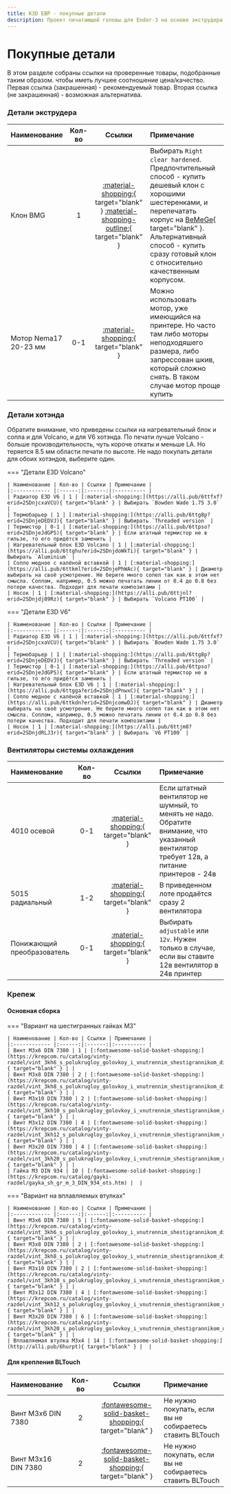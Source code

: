 ```yaml
---
title: K3D EBP - покупные детали
description: Проект печатающей головы для Ender-3 на основе экструдера BMG
---
```


# Покупные детали

В этом разделе собраны ссылки на проверенные товары, подобранные таким образом. чтобы иметь лучшее соотношение цена/качество. Первая ссылка (закрашенная) - рекомендуемый товар. Вторая ссылка (не закрашенная) - возможная альтернатива.

### Детали экструдера

| Наименование | Кол-во | Ссылки | Примечание |
|:------------ |:------:|:------:|:---------- |
| Клон BMG     | 1 | [:material-shopping:](https://alli.pub/6tstp3?erid=2SDnjc5mPua){ target="blank" } [:material-shopping-outline:](https://alli.pub/6tstpa?erid=2SDnjc7FPBv){ target="blank" } | Выбирать `Right clear hardened`.  Предпочтительный способ - купить дешевый клон с хорошими шестеренками, и перепечатать корпус на [BeMeGe](https://github.com/dmitry-sorkin/BeMeGe){ target="blank" }. Альтернативный способ - купить сразу готовый клон с относительно качественным корпусом. |
| Мотор Nema17 20-23 мм | 0-1 | [:material-shopping:](https://alli.pub/6tstpv?erid=2SDnjcK7HSg){ target="blank" } | Можно использовать мотор, уже имеющийся на принтере. Но часто там либо моторы неподходяшего размера, либо запрессован шкив, который сложно снять. В таком случае мотор проще купить |

### Детали хотэнда

Обратите внимание, что приведены ссылки на нагревательный блок и сопла и для Volcano, и для V6 хотэнда. По печати лучше Volcano - больше производительность, чуть короче откаты и меньше LA. Но теряется 8.5 мм области печати по высоте. Не надо покупать детали для обоих хотэндов, выберите один.

=== "Детали E3D Volcano"

    | Наименование | Кол-во | Ссылки | Примечание |
    |:------------ |:------:|:------:|:---------- |
    | Радиатор E3D V6 | 1 | [:material-shopping:](https://alli.pub/6ttfxf?erid=2SDnjcxaVCU){ target="blank" } | Выбирать `Bowden Wade 1.75 3.0` |
    | Термобарьер | 1 | [:material-shopping:](https://alli.pub/6ttg8p?erid=2SDnjeDEDVJ){ target="blank" } | Выбирать `Threaded version` |
    | Термистор | 0-1 | [:material-shopping:](https://alli.pub/6ttpso?erid=2SDnjeJdGPS){ target="blank" } | Если штатный термистор не в гильзе, то его придётся заменить |
    | Нагревательный блок E3D Volcano | 1 | [:material-shopping:](https://alli.pub/6ttghu?erid=2SDnjdoWkTi){ target="blank" } | Выбирать `Aluminium` |
    | Сопло медное с калёной вставкой | 1 | [:material-shopping:](https://alli.pub/6ttkml?erid=2SDnjePhWAc){ target="blank" } | Диаметр выбирать на своё усмотрение. Не берите много сопел так как в этом нет смысла. Соплом, например, 0.5 можно печатать линии от 0.4 до 0.8 без потери качества. Подходит для печати композитами |
    | Носок | 1 | [:material-shopping:](https://alli.pub/6ttjnl?erid=2SDnjdj89Rz){ target="blank" } | Выбирать `Volcano PT100` |

=== "Детали E3D V6"

    | Наименование | Кол-во | Ссылки | Примечание |
    |:------------ |:------:|:------:|:---------- |
    | Радиатор E3D V6 | 1 | [:material-shopping:](https://alli.pub/6ttfxf?erid=2SDnjcxaVCU){ target="blank" } | Выбирать `Bowden Wade 1.75 3.0` |
    | Термобарьер | 1 | [:material-shopping:](https://alli.pub/6ttg8p?erid=2SDnjeDEDVJ){ target="blank" } | Выбирать `Threaded version` |
    | Термистор | 0-1 | [:material-shopping:](https://alli.pub/6ttpso?erid=2SDnjeJdGPS){ target="blank" } | Если штатный термистор не в гильзе, то его придётся заменить |
    | Нагревательный блок E3D V6 | 1 | [:material-shopping:](https://alli.pub/6ttgga?erid=2SDnjdPnwxC){ target="blank" } | |
    | Сопло медное с калёной вставкой | 1 | [:material-shopping:](https://alli.pub/6ttkdn?erid=2SDnjcomwDJ){ target="blank" } | Диаметр выбирать на своё усмотрение. Не берите много сопел так как в этом нет смысла. Соплом, например, 0.5 можно печатать линии от 0.4 до 0.8 без потери качества. Подходит для печати композитами |
    | Носок | 1 | [:material-shopping:](https://alli.pub/6ttjm8?erid=2SDnjdRLJ3r){ target="blank" } | Выбирать `V6 PT100` |

### Вентиляторы системы охлаждения

| Наименование | Кол-во | Ссылки | Примечание |
|:------------ |:------:|:------:|:---------- |
| 4010 осевой | 0-1 | [:material-shopping:](https://alli.pub/6tku43?erid=2SDnjeQgbaQ){ target="blank" } | Если штатный вентилятор не шумный, то менять не надо. Обратите внимание, что указанный вентилятор требует 12в, а питание принтеров - 24в |
| 5015 радиальный | 1-2 | [:material-shopping:](https://alli.pub/6tuuhm?erid=2SDnjcaM1Xe){ target="blank" } | В приведенном лоте продаётся сразу 2 вентилятора |
| Понижающий преобразователь | 0-1 | [:material-shopping:](https://alli.pub/6tustx?erid=2SDnjdEsgQp){ target="blank" } | Выбирать `adjustable` или `12v`. Нужен только в случае, если вы ставите 12в вентилятор в 24в принтер |

### Крепеж

#### Основная сборка

=== "Вариант на шестигранных гайках М3"

    | Наименование | Кол-во | Ссылки | Примечание |
    |:------------ |:------:|:------:|:---------- |
    | Винт М3х6 DIN 7380 | 1 | [:fontawesome-solid-basket-shopping:](https://krepcom.ru/catalog/vinty-razdel/vint_3kh6_s_polukrugloy_golovkoy_i_vnutrennim_shestigrannikom_din_7380_nerzh_stal_a2.htm){ target="blank" } | |
    | Винт М3х8 DIN 7380 | 2 | [:fontawesome-solid-basket-shopping:](https://krepcom.ru/catalog/vinty-razdel/vint_3kh8_s_polukrugloy_golovkoy_i_vnutrennim_shestigrannikom_din_7380_nerzh_stal_a2.htm){ target="blank" } | |
    | Винт М3х10 DIN 7380 | 2 | [:fontawesome-solid-basket-shopping:](https://krepcom.ru/catalog/vinty-razdel/vint_3kh10_s_polukrugloy_golovkoy_i_vnutrennim_shestigrannikom_din_7380_nerzh_stal_a2.htm){ target="blank" } | |
    | Винт М3х12 DIN 7380 | 4 | [:fontawesome-solid-basket-shopping:](https://krepcom.ru/catalog/vinty-razdel/vint_3kh12_s_polukrugloy_golovkoy_i_vnutrennim_shestigrannikom_din_7380_nerzh_stal_a2.htm){ target="blank" } | |
    | Винт М3х20 DIN 7380 | 4 | [:fontawesome-solid-basket-shopping:](https://krepcom.ru/catalog/vinty-razdel/vint_3kh20_s_polukrugloy_golovkoy_i_vnutrennim_shestigrannikom_din_7380_nerzh_stal_a2.htm){ target="blank" } | |
    | Гайка М3 DIN 934 | 10 | [:fontawesome-solid-basket-shopping:](https://krepcom.ru/catalog/gayki-razdel/gayka_sh_gr_m_3_DIN_934_ots.htm) |  |

=== "Вариант на вплавляемых втулках"

    | Наименование | Кол-во | Ссылки | Примечание |
    |:------------ |:------:|:------:|:---------- |
    | Винт М3х6 DIN 7380 | 5 | [:fontawesome-solid-basket-shopping:](https://krepcom.ru/catalog/vinty-razdel/vint_3kh6_s_polukrugloy_golovkoy_i_vnutrennim_shestigrannikom_din_7380_nerzh_stal_a2.htm){ target="blank" } | |
    | Винт М3х8 DIN 7380 | 2 | [:fontawesome-solid-basket-shopping:](https://krepcom.ru/catalog/vinty-razdel/vint_3kh8_s_polukrugloy_golovkoy_i_vnutrennim_shestigrannikom_din_7380_nerzh_stal_a2.htm){ target="blank" } | |
    | Винт М3х10 DIN 7380 | 2 | [:fontawesome-solid-basket-shopping:](https://krepcom.ru/catalog/vinty-razdel/vint_3kh10_s_polukrugloy_golovkoy_i_vnutrennim_shestigrannikom_din_7380_nerzh_stal_a2.htm){ target="blank" } | |
    | Винт М3х12 DIN 7380 | 4 | [:fontawesome-solid-basket-shopping:](https://krepcom.ru/catalog/vinty-razdel/vint_3kh12_s_polukrugloy_golovkoy_i_vnutrennim_shestigrannikom_din_7380_nerzh_stal_a2.htm){ target="blank" } | |
    | Винт М3х20 DIN 7380 | 6 | [:fontawesome-solid-basket-shopping:](https://krepcom.ru/catalog/vinty-razdel/vint_3kh20_s_polukrugloy_golovkoy_i_vnutrennim_shestigrannikom_din_7380_nerzh_stal_a2.htm){ target="blank" } | |
    | Вплавляемая втулка М3х4 | 14 | [:fontawesome-solid-basket-shopping:](http://alli.pub/6hurpt){ target="blank" } |  |

#### Для крепления BLTouch

| Наименование | Кол-во | Ссылки | Примечание |
|:------------ |:------:|:------:|:---------- |
| Винт М3х6 DIN 7380 | 2 | [:fontawesome-solid-basket-shopping:](https://krepcom.ru/catalog/vinty-razdel/vint_3kh6_s_polukrugloy_golovkoy_i_vnutrennim_shestigrannikom_din_7380_nerzh_stal_a2.htm){ target="blank" } | Не нужно покупать, если вы не собираетесь ставить BLTouch |
| Винт М3х16 DIN 7380 | 2 | [:fontawesome-solid-basket-shopping:](https://krepcom.ru/catalog/vinty-razdel/vint_3kh16_s_polukrugloy_golovkoy_i_vnutrennim_shestigrannikom_din_7380_nerzh_stal_a2.htm){ target="blank" } | Не нужно покупать, если вы не собираетесь ставить BLTouch |